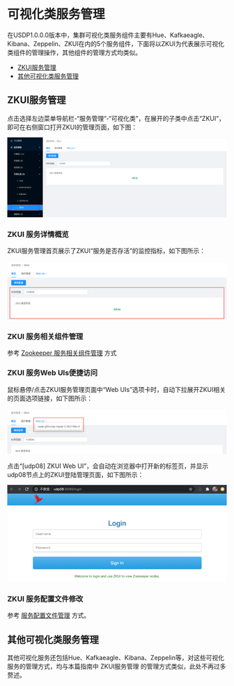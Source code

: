 # 可视化类服务管理

在USDP1.0.0.0版本中，集群可视化类服务组件主要有Hue、Kafkaeagle、Kibana、Zeppelin、ZKUI在内的5个服务组件，下面将以ZKUI为代表展示可视化类组件的管理操作，其他组件的管理方式均类似。

- [ZKUI服务管理](/USDP/operate/service/visual_kind?id=ZKUI服务管理)
- [其他可视化类服务管理](/USDP/operate/service/visual_kind?id=其他可视化类服务管理)

## ZKUI服务管理

点击选择左边菜单导航栏-“服务管理”-“可视化类”，在展开的子类中点击“ZKUI”，即可在右侧窗口打开ZKUI的管理页面，如下图：

![storage_zkui](../../images/operate/service/visual_kind/service_zkui.png)

### ZKUI 服务详情概览

ZKUI服务管理首页展示了ZKUI“服务是否存活”的监控指标，如下图所示：

![storage_zkui_details](../../images/operate/service/visual_kind/service_zkui_details.png)

### ZKUI 服务相关组件管理

参考 [Zookeeper 服务相关组件管理](/USDP/operate/service/storage_kind?id=Zookeeper服务相关组件管理) 方式

### ZKUI 服务Web UIs便捷访问

鼠标悬停/点击ZKUI服务管理页面中“Web UIs”选项卡时，自动下拉展开ZKUI相关的页面选项链接，如下图所示：

![storage_zkui_ui](../../images/operate/service/visual_kind/service_zkui_ui.png)

点击“[udp08] ZKUI Web UI”，会自动在浏览器中打开新的标签页，并显示udp08节点上的ZKUI登陆管理页面，如下图所示：

![storage_zkui_ui_details](../../images/operate/service/visual_kind/service_zkui_ui_details.png)

### ZKUI 服务配置文件修改

参考 [服务配置文件管理](/USDP/operate/service/service_configer_update?id=在USDP控制台中更改服务配置文件) 方式。

## 其他可视化类服务管理

其他可视化服务还包括Hue、Kafkaeagle、Kibana、Zeppelin等，对这些可视化服务的管理方式，均与本篇指南中 ZKUI服务管理 的管理方式类似，此处不再过多赘述。